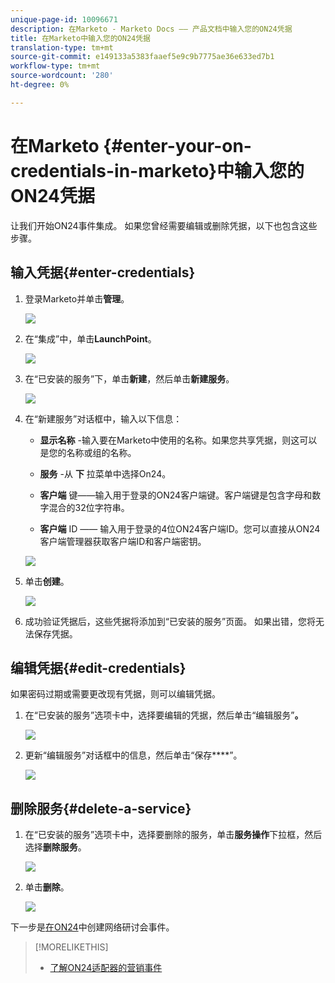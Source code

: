```yaml
---
unique-page-id: 10096671
description: 在Marketo - Marketo Docs —— 产品文档中输入您的ON24凭据
title: 在Marketo中输入您的ON24凭据
translation-type: tm+mt
source-git-commit: e149133a5383faaef5e9c9b7775ae36e633ed7b1
workflow-type: tm+mt
source-wordcount: '280'
ht-degree: 0%

---
```



# 在Marketo {#enter-your-on-credentials-in-marketo}中输入您的ON24凭据

让我们开始ON24事件集成。 如果您曾经需要编辑或删除凭据，以下也包含这些步骤。

## 输入凭据{#enter-credentials}

1. 登录Marketo并单击&#x200B;**管理**。

   ![](assets/admin.png)

1. 在“集成”中，单击&#x200B;**LaunchPoint**。

   ![](assets/image2015-12-22-13-3a15-3a38.png)

1. 在“已安装的服务”下，单击&#x200B;**新建**，然后单击&#x200B;**新建服务**。

   ![](assets/image2015-12-22-13-3a18-3a54.png)

1. 在“新建服务”对话框中，输入以下信息：

   * **显示名称** -输入要在Marketo中使用的名称。如果您共享凭据，则这可以是您的名称或组的名称。
   * **服务** -从 **下** 拉菜单中选择On24。

   * **客户端** 键——输入用于登录的ON24客户端键。客户端键是包含字母和数字混合的32位字符串。
   * **客户端** ID —— 输入用于登录的4位ON24客户端ID。您可以直接从ON24客户端管理器获取客户端ID和客户端密钥。

   ![](assets/image2015-12-22-13-3a38-3a52.png)

1. 单击&#x200B;**创建**。

   ![](assets/image2015-12-22-13-3a28-3a55.png)

1. 成功验证凭据后，这些凭据将添加到“已安装的服务”页面。 如果出错，您将无法保存凭据。

## 编辑凭据{#edit-credentials}

如果密码过期或需要更改现有凭据，则可以编辑凭据。

1. 在“已安装的服务”选项卡中，选择要编辑的凭据，然后单击“编辑服务”**。**

   ![](assets/six.png)

1. 更新“编辑服务”对话框中的信息，然后单击“保存&#x200B;****”。

   ![](assets/seven.png)

## 删除服务{#delete-a-service}

1. 在“已安装的服务”选项卡中，选择要删除的服务，单击&#x200B;**服务操作**&#x200B;下拉框，然后选择&#x200B;**删除服务**。

   ![](assets/eight.png)

1. 单击&#x200B;**删除**。

   ![](assets/nine.png)

下一步是[在ON24](create-your-webinar-event-in-on24.md)中创建网络研讨会事件。

>[!MORELIKETHIS]
>
>* [了解ON24适配器的营销事件](understanding-marketo-on24-adapter-events.md)

>



